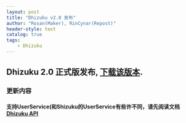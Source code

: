 ```yaml
---
layout: post
title: "Dhizuku v2.0 发布"
author: "Rosan(Maker), RinCynar(Repost)"
header-style: text
catalog: true
tags:
    - Dhizuku
---
```


## Dhizuku 2.0 正式版发布, [下载该版本](/file/Dhizuku-v2.0.apk).

### 更新内容

#### 支持UserService(和Shizuku的UserService有些许不同，请先阅读文档 [Dhizuku API](https://github.com/iamr0s/Dhizuku-API)